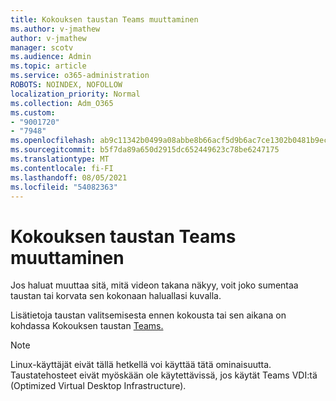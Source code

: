 ```yaml
---
title: Kokouksen taustan Teams muuttaminen
ms.author: v-jmathew
author: v-jmathew
manager: scotv
ms.audience: Admin
ms.topic: article
ms.service: o365-administration
ROBOTS: NOINDEX, NOFOLLOW
localization_priority: Normal
ms.collection: Adm_O365
ms.custom:
- "9001720"
- "7948"
ms.openlocfilehash: ab9c11342b0499a08abbe8b66acf5d9b6ac7ce1302b0481b9ece4f440d4c9886
ms.sourcegitcommit: b5f7da89a650d2915dc652449623c78be6247175
ms.translationtype: MT
ms.contentlocale: fi-FI
ms.lasthandoff: 08/05/2021
ms.locfileid: "54082363"
---
```

# <a name="change-your-background-for-a-teams-meeting"></a>Kokouksen taustan Teams muuttaminen

Jos haluat muuttaa sitä, mitä videon takana näkyy, voit joko sumentaa taustan tai korvata sen kokonaan haluallasi kuvalla.

Lisätietoja taustan valitsemisesta ennen kokousta tai sen aikana on kohdassa Kokouksen taustan [Teams.](https://support.microsoft.com/office/change-your-background-for-a-teams-meeting-f77a2381-443a-499d-825e-509a140f4780)

> [!NOTE]
> Linux-käyttäjät eivät tällä hetkellä voi käyttää tätä ominaisuutta. Taustatehosteet eivät myöskään ole käytettävissä, jos käytät Teams VDI:tä (Optimized Virtual Desktop Infrastructure).
